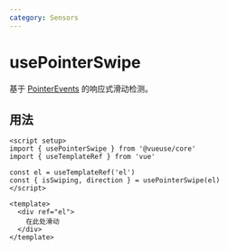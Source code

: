 ```yaml
---
category: Sensors
---
```


# usePointerSwipe

基于 [PointerEvents](https://developer.mozilla.org/en-US/docs/Web/API/PointerEvent) 的响应式滑动检测。

## 用法

```vue
<script setup>
import { usePointerSwipe } from '@vueuse/core'
import { useTemplateRef } from 'vue'

const el = useTemplateRef('el')
const { isSwiping, direction } = usePointerSwipe(el)
</script>

<template>
  <div ref="el">
    在此处滑动
  </div>
</template>
```
